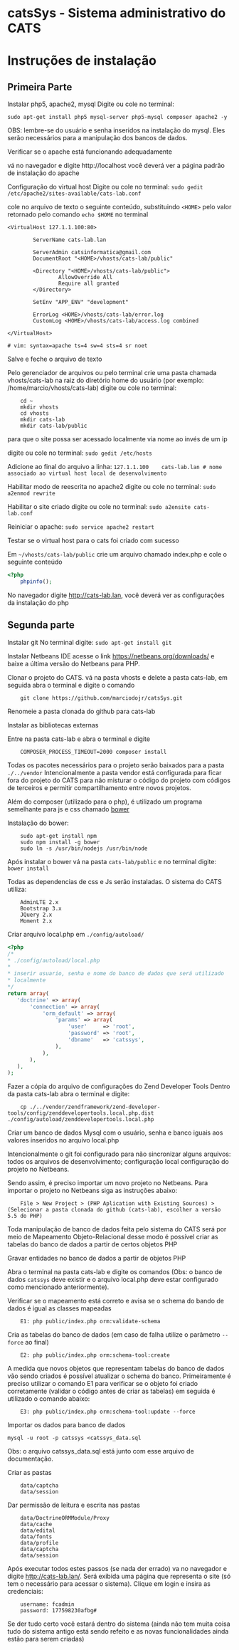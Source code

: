 # catsSys - Sistema administrativo do CATS

# Instruções de instalação

## Primeira Parte

Instalar php5, apache2, mysql
Digite ou cole no terminal: 

```
sudo apt-get install php5 mysql-server php5-mysql composer apache2 -y
```

OBS: lembre-se do usuário e senha inseridos na instalação do mysql. Eles serão necessários para a manipulação dos bancos de dados.

Verificar se o apache está funcionando adequadamente

vá no navegador e digite http://localhost você deverá ver a página padrão de instalação do apache

Configuração do virtual host
Digite ou cole no terminal: `sudo gedit /etc/apache2/sites-available/cats-lab.conf`

cole no arquivo de texto o seguinte conteúdo, substituindo `<HOME>` pelo valor retornado
pelo comando `echo $HOME` no terminal

```
<VirtualHost 127.1.1.100:80>

        ServerName cats-lab.lan

        ServerAdmin catsinformatica@gmail.com
        DocumentRoot "<HOME>/vhosts/cats-lab/public"

        <Directory "<HOME>/vhosts/cats-lab/public">
                AllowOverride All
                Require all granted
        </Directory>

        SetEnv "APP_ENV" "development"

        ErrorLog <HOME>/vhosts/cats-lab/error.log
        CustomLog <HOME>/vhosts/cats-lab/access.log combined

</VirtualHost>

# vim: syntax=apache ts=4 sw=4 sts=4 sr noet
```

Salve e feche o arquivo de texto

Pelo gerenciador de arquivos ou pelo terminal crie uma pasta chamada vhosts/cats-lab na raiz do diretório home do usuário (por exemplo: /home/marcio/vhosts/cats-lab)
digite ou cole no terminal:

```
    cd ~
    mkdir vhosts
    cd vhosts
    mkdir cats-lab
    mkdir cats-lab/public
```

para que o site possa ser acessado localmente via nome ao invés de um ip

digite ou cole no terminal: `sudo gedit /etc/hosts`

Adicione ao final do arquivo a linha:
    `127.1.1.100	cats-lab.lan # nome associado ao virtual host local de desenvolvimento`


Habilitar modo de reescrita no apache2
digite ou cole no terminal: `sudo a2enmod rewrite`

Habilitar o site criado
digite ou cole no terminal: `sudo a2ensite cats-lab.conf`

Reiniciar o apache: `sudo service apache2 restart`

Testar se o virtual host para o cats foi criado com sucesso

Em `~/vhosts/cats-lab/public` crie um arquivo chamado index.php
e cole o seguinte conteúdo

```php
<?php 
    phpinfo();
```

No navegador digite http://cats-lab.lan, você deverá ver as configurações da instalação do php
    
## Segunda parte


Instalar git
    No terminal digite: `sudo apt-get install git`

Instalar Netbeans IDE
    acesse o link https://netbeans.org/downloads/ e baixe a última versão do Netbeans para PHP.

Clonar o projeto do CATS. vá na pasta vhosts e delete a pasta cats-lab, em seguida abra o terminal e digite o comando

```
    git clone https://github.com/marciodojr/catsSys.git
```

Renomeie a pasta clonada do github para cats-lab

Instalar as bibliotecas externas

Entre na pasta cats-lab e abra o terminal e digite

```
    COMPOSER_PROCESS_TIMEOUT=2000 composer install
```

Todas os pacotes necessários para o projeto serão baixados para a pasta `./../vendor`
Intencionalmente a pasta vendor está configurada para ficar fora do projeto do CATS para não misturar o código do projeto com códigos de terceiros e permitir
compartilhamento entre novos projetos.

Além do composer (utilizado para o php), é utilizado um programa semelhante para js e css chamado [bower](http://bower.io/)

Instalação do bower:

```
    sudo apt-get install npm
    sudo npm install -g bower
    sudo ln -s /usr/bin/nodejs /usr/bin/node
```

Após instalar o bower vá na pasta `cats-lab/public` e no terminal digite: `bower install`

Todas as dependencias de css e Js serão instaladas. O sistema do CATS utiliza:

```
    AdminLTE 2.x
    Bootstrap 3.x
    JQuery 2.x
    Moment 2.x
```

Criar arquivo local.php em `./config/autoload/`

```php
<?php
/*
* ./config/autoload/local.php
*
* inserir usuario, senha e nome do banco de dados que será utilizado
* localmente
*/
return array(
   'doctrine' => array(
       'connection' => array(
           'orm_default' => array(
               'params' => array(
                   'user'     => 'root',
                   'password' => 'root',
                   'dbname'   => 'catssys',
               ),
           ),
       ),
   ),
);
```

Fazer a cópia do arquivo de configurações do Zend Developer Tools
Dentro da pasta cats-lab abra o terminal e digite:

```
    cp ./../vendor/zendframework/zend-developer-tools/config/zenddevelopertools.local.php.dist ./config/autoload/zenddevelopertools.local.php
```

Criar um banco de dados Mysql com o usuário, senha e banco iguais aos valores inseridos no arquivo local.php

 Intencionalmente o git foi configurado para não sincronizar alguns arquivos:
    todos os arquivos de desenvolvimento;
    configuração local
    configuração do projeto no Netbeans.

Sendo assim, é preciso importar um novo projeto no Netbeans. Para importar o projeto no Netbeans siga as instruções abaixo:

```
    File > New Project > (PHP Aplication with Existing Sources) > (Selecionar a pasta clonada do github (cats-lab), escolher a versão 5.5 do PHP)
```

Toda manipulação de banco de dados feita pelo sistema do CATS será por meio de Mapeamento Objeto-Relacional desse modo é possível criar as tabelas do banco de dados a partir de certos objetos PHP

Gravar entidades no banco de dados a partir de objetos PHP

Abra o terminal na pasta cats-lab e digite os comandos (Obs: o banco de dados `catssys` deve existir e o arquivo local.php deve estar configurado como mencionado anteriormente).

Verificar se o mapeamento está correto e avisa se o schema do bando de dados é igual as classes mapeadas

```
    E1: php public/index.php orm:validate-schema
```

Cria as tabelas do banco de dados (em caso de falha utilize o parâmetro `--force` ao final)

```
    E2: php public/index.php orm:schema-tool:create
```

A medida que novos objetos que representam tabelas do banco de dados vão sendo criados é possível atualizar o schema do banco. Primeiramente é preciso utilizar o comando E1 para verificar se o objeto foi criado corretamente (validar o código antes de criar as tabelas) em seguida é utilizado o comando abaixo:

```
    E3: php public/index.php orm:schema-tool:update --force
```

Importar os dados para banco de dados

    mysql -u root -p catssys <catssys_data.sql

Obs: o arquivo catssys_data.sql está junto com esse arquivo de documentação.

Criar as pastas

```
    data/captcha
    data/session
```

Dar permissão de leitura e escrita nas pastas

```
    data/DoctrineORMModule/Proxy
    data/cache
    data/edital
    data/fonts
    data/profile
    data/captcha
    data/session
```    

Após executar todos estes passos (se nada der errado) va no navegador e digite http://cats-lab.lan/. Será exibida uma página que representa o site (só tem o necessário para acessar o sistema). Clique em login e insira as credenciais:

```
    username: fcadmin
    password: 177598230afbg#
```
Se der tudo certo você estará dentro do sistema (ainda não tem muita coisa tudo do sistema antigo está sendo refeito e as novas funcionalidades ainda estão para serem criadas)



        
